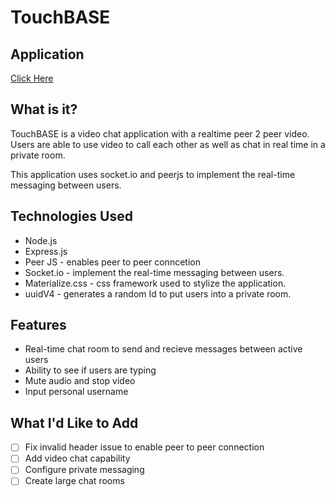 # TouchBASE



## Application
[Click Here](https://touchbasenode.herokuapp.com/)


## What is it?

TouchBASE is a video chat application with a realtime peer 2 peer video. Users are able to use video to call each other as well as chat in real time in a private room. 

This application uses socket.io and peerjs to implement the real-time messaging between users.


## Technologies Used

* Node.js
* Express.js
* Peer JS - enables peer to peer conncetion
* Socket.io - implement the real-time messaging between users.
* Materialize.css - css framework used to stylize the application.
* uuidV4 - generates a random Id to put users into a private room.



## Features
* Real-time chat room to send and recieve messages between active users
* Ability to see if users are typing
* Mute audio and stop video
* Input personal username



## What I'd Like to Add 
- [ ] Fix invalid header issue to enable peer to peer connection
- [ ] Add video chat capability
- [ ] Configure private messaging
- [ ] Create large chat rooms
